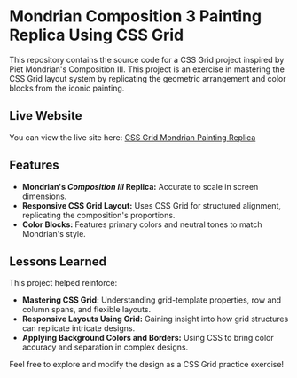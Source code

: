 # Mondrian Composition 3 Painting Replica Using CSS Grid

This repository contains the source code for a CSS Grid project inspired by Piet Mondrian's Composition III. This project is an exercise in mastering the CSS Grid layout system by replicating the geometric arrangement and color blocks from the iconic painting.

## Live Website

You can view the live site here: [CSS Grid Mondrian Painting Replica](https://junaid-mohammad.github.io/CSS-Grid-Mondrian-Painting-Replica/)

## Features

- **Mondrian's _Composition III_ Replica:** Accurate to scale in screen dimensions.
- **Responsive CSS Grid Layout:** Uses CSS Grid for structured alignment, replicating the composition's proportions.
- **Color Blocks:** Features primary colors and neutral tones to match Mondrian's style.

## Lessons Learned

This project helped reinforce:

- **Mastering CSS Grid:** Understanding grid-template properties, row and column spans, and flexible layouts.
- **Responsive Layouts Using Grid:** Gaining insight into how grid structures can replicate intricate designs.
- **Applying Background Colors and Borders:** Using CSS to bring color accuracy and separation in complex designs.

Feel free to explore and modify the design as a CSS Grid practice exercise!
